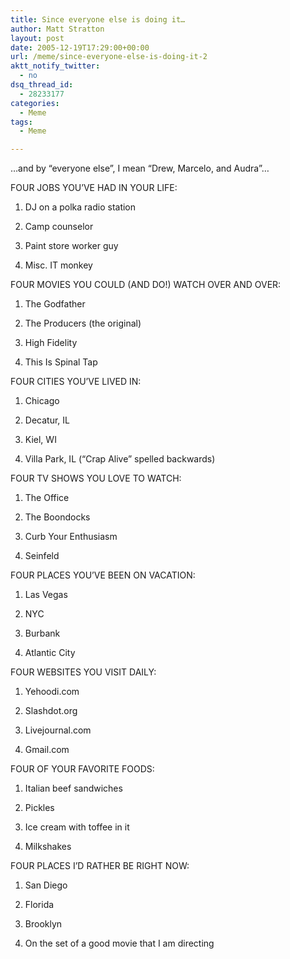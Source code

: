 ```yaml
---
title: Since everyone else is doing it…
author: Matt Stratton
layout: post
date: 2005-12-19T17:29:00+00:00
url: /meme/since-everyone-else-is-doing-it-2
aktt_notify_twitter:
  - no
dsq_thread_id:
  - 28233177
categories:
  - Meme
tags:
  - Meme

---
```

&#8230;and by &#8220;everyone else&#8221;, I mean &#8220;Drew, Marcelo, and Audra&#8221;&#8230;

FOUR JOBS YOU&#8217;VE HAD IN YOUR LIFE:
  
1. DJ on a polka radio station
  
2. Camp counselor
  
3. Paint store worker guy
  
4. Misc. IT monkey

FOUR MOVIES YOU COULD (AND DO!) WATCH OVER AND OVER:
  
1. The Godfather
  
2. The Producers (the original)
  
3. High Fidelity
  
4. This Is Spinal Tap

FOUR CITIES YOU&#8217;VE LIVED IN:
  
1. Chicago
  
2. Decatur, IL
  
3. Kiel, WI
  
4. Villa Park, IL (&#8220;Crap Alive&#8221; spelled backwards)

FOUR TV SHOWS YOU LOVE TO WATCH:
  
1. The Office
  
2. The Boondocks
  
3. Curb Your Enthusiasm
  
4. Seinfeld

FOUR PLACES YOU&#8217;VE BEEN ON VACATION:
  
1. Las Vegas
  
2. NYC
  
3. Burbank
  
4. Atlantic City

FOUR WEBSITES YOU VISIT DAILY:
  
1. Yehoodi.com
  
2. Slashdot.org
  
3. Livejournal.com
  
4. Gmail.com

FOUR OF YOUR FAVORITE FOODS:
  
1. Italian beef sandwiches
  
2. Pickles
  
3. Ice cream with toffee in it
  
4. Milkshakes

FOUR PLACES I&#8217;D RATHER BE RIGHT NOW:
  
1. San Diego
  
2. Florida
  
3. Brooklyn
  
4. On the set of a good movie that I am directing